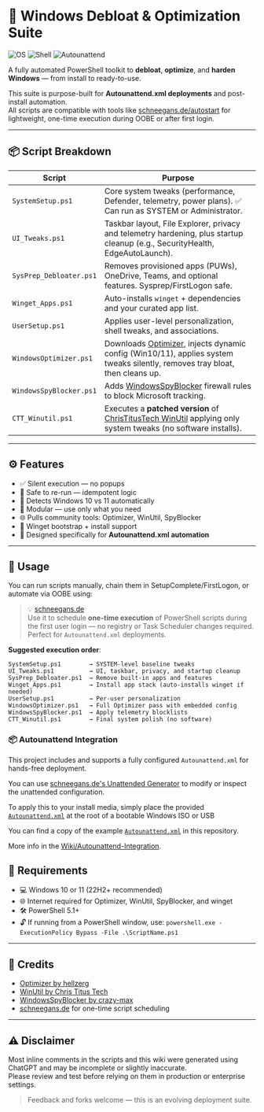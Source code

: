 # 🧰 Windows Debloat & Optimization Suite

![OS](https://img.shields.io/badge/Windows-10%20%7C%2011-blue)
![Shell](https://img.shields.io/badge/Shell-PowerShell-008fc7)
![Autounattend](https://img.shields.io/badge/Autounattend-Compatible-green)

A fully automated PowerShell toolkit to **debloat**, **optimize**, and **harden Windows** — from install to ready-to-use.

This suite is purpose-built for **Autounattend.xml deployments** and post-install automation.  
All scripts are compatible with tools like [schneegans.de/autostart](https://schneegans.de) for lightweight, one-time execution during OOBE or after first login.

---

## 📦 Script Breakdown

| Script                   | Purpose |
|--------------------------|---------|
| `SystemSetup.ps1`        | Core system tweaks (performance, Defender, telemetry, power plans). ✅ Can run as SYSTEM or Administrator. |
| `UI_Tweaks.ps1`          | Taskbar layout, File Explorer, privacy and telemetry hardening, plus startup cleanup (e.g., SecurityHealth, EdgeAutoLaunch). |
| `SysPrep_Debloater.ps1`  | Removes provisioned apps (PUWs), OneDrive, Teams, and optional features. Sysprep/FirstLogon safe. |
| `Winget_Apps.ps1`        | Auto-installs `winget` + dependencies and your curated app list. |
| `UserSetup.ps1`          | Applies user-level personalization, shell tweaks, and associations. |
| `WindowsOptimizer.ps1`   | Downloads [Optimizer](https://github.com/hellzerg/optimizer), injects dynamic config (Win10/11), applies system tweaks silently, removes tray bloat, then cleans up. |
| `WindowsSpyBlocker.ps1`  | Adds [WindowsSpyBlocker](https://github.com/crazy-max/WindowsSpyBlocker) firewall rules to block Microsoft tracking. |
| `CTT_Winutil.ps1`        | Executes a **patched version** of [ChrisTitusTech WinUtil](https://christitus.com/win) applying only system tweaks (no software installs). |

---

## ⚙️ Features

- ✅ Silent execution — no popups
- 🔁 Safe to re-run — idempotent logic
- 🧠 Detects Windows 10 vs 11 automatically
- 🧩 Modular — use only what you need
- 🌐 Pulls community tools: Optimizer, WinUtil, SpyBlocker
- 💾 Winget bootstrap + install support
- 🧱 Designed specifically for **Autounattend.xml automation**

---

## 🚀 Usage

You can run scripts manually, chain them in SetupComplete/FirstLogon, or automate via OOBE using:

> 💡 [schneegans.de](https://schneegans.de/windows/unattend-generator/)  
> Use it to schedule **one-time execution** of PowerShell scripts during the first user login — no registry or Task Scheduler changes required.  
> Perfect for `Autounattend.xml` deployments.

**Suggested execution order**:
```
SystemSetup.ps1        → SYSTEM-level baseline tweaks
UI_Tweaks.ps1          → UI, taskbar, privacy, and startup cleanup
SysPrep_Debloater.ps1  → Remove built-in apps and features
Winget_Apps.ps1        → Install app stack (auto-installs winget if needed)
UserSetup.ps1          → Per-user personalization
WindowsOptimizer.ps1   → Full Optimizer pass with embedded config
WindowsSpyBlocker.ps1  → Apply telemetry blocklists
CTT_Winutil.ps1        → Final system polish (no software)
```

### 📦 Autounattend Integration

This project includes and supports a fully configured `Autounattend.xml` for hands-free deployment.

You can use [schneegans.de's Unattended Generator](https://schneegans.de/windows/unattend-generator/) to modify or inspect the unattended configuration.

To apply this to your install media, simply place the provided [`Autounattend.xml`](./autounattend.xml) at the root of a bootable Windows ISO or USB

You can find a copy of the example [`Autounattend.xml`](./autounattend.xml) in this repository.

More info in the [Wiki/Autounattend-Integration](https://github.com/lotusflowr/windows-debloat/wiki/Autounattend-Integration).

## 📌 Requirements

- 💻 Windows 10 or 11 (22H2+ recommended)
- 🌐 Internet required for Optimizer, WinUtil, SpyBlocker, and winget
- 🛠 PowerShell 5.1+
- 🔓 If running from a PowerShell window, use: `powershell.exe -ExecutionPolicy Bypass -File .\ScriptName.ps1`

---

## 🤝 Credits

- [Optimizer by hellzerg](https://github.com/hellzerg/optimizer)
- [WinUtil by Chris Titus Tech](https://github.com/ChrisTitusTech/winutil)
- [WindowsSpyBlocker by crazy-max](https://github.com/crazy-max/WindowsSpyBlocker)
- [schneegans.de](https://schneegans.de) for one-time script scheduling

---

## ⚠️ Disclaimer

Most inline comments in the scripts and this wiki were generated using ChatGPT and may be incomplete or slightly inaccurate.  
Please review and test before relying on them in production or enterprise settings.

> Feedback and forks welcome — this is an evolving deployment suite.
